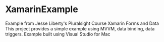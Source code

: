 # XamarinExample
Example from Jesse Liberty's Pluralsight Course Xamarin Forms and Data
This project provides a simple example using MVVM, data binding, data triggers.
Example built using Visual Studio for Mac
